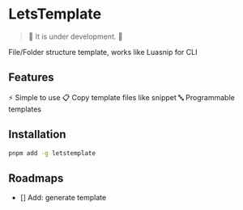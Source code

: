 # LetsTemplate

> 🚧 It is under development. 🚧

File/Folder structure template, works like Luasnip for CLI

## Features

⚡ Simple to use
📋 Copy template files like snippet
🔤 Programmable templates

## Installation

``` bash
pnpm add -g letstemplate
```

## Roadmaps

- [] Add: generate template
